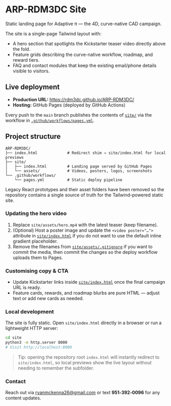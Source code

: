# ARP-RDM3DC Site

Static landing page for Adaptive π — the 4D, curve-native CAD campaign.

The site is a single-page Tailwind layout with:

- A hero section that spotlights the Kickstarter teaser video directly above the fold.
- Feature grids describing the curve-native workflow, roadmap, and reward tiers.
- FAQ and contact modules that keep the existing email/phone details visible to visitors.

## Live deployment

- **Production URL:** https://rdm3dc.github.io/ARP-RDM3DC/
- **Hosting:** GitHub Pages (deployed by GitHub Actions)

Every push to the `main` branch publishes the contents of [`site/`](site/) via the workflow in [`.github/workflows/pages.yml`](.github/workflows/pages.yml).

## Project structure

```
ARP-RDM3DC/
├── index.html             # Redirect shim → site/index.html for local previews
├── site/
│   ├── index.html         # Landing page served by GitHub Pages
│   └── assets/            # Videos, posters, logos, screenshots
└── .github/workflows/
    └── pages.yml          # Static deploy pipeline
```

Legacy React prototypes and their asset folders have been removed so the repository contains a single
source of truth for the Tailwind-powered static site.

### Updating the hero video

1. Replace `site/assets/hero.mp4` with the latest teaser (keep filename).
2. (Optional) Host a poster image and update the `<video poster="…">` attribute in [`site/index.html`](site/index.html) if you do not want to use the default inline gradient placeholder.
3. Remove the filenames from [`site/assets/.gitignore`](site/assets/.gitignore) if you want to commit the media, then commit the changes so the deploy workflow uploads them to Pages.

### Customising copy & CTA

- Update Kickstarter links inside [`site/index.html`](site/index.html) once the final campaign URL is ready.
- Feature cards, rewards, and roadmap blurbs are pure HTML — adjust text or add new cards as needed.

### Local development

The site is fully static. Open `site/index.html` directly in a browser or run a lightweight HTTP server:

```bash
cd site
python3 -m http.server 8000
# Visit http://localhost:8000
```

> Tip: opening the repository root `index.html` will instantly redirect to `site/index.html`, so local previews show the live layout without needing to remember the subfolder.

### Contact

Reach out via [ryanmckenna26@gmail.com](mailto:ryanmckenna26@gmail.com) or text **951‑392‑0096** for any content updates.
